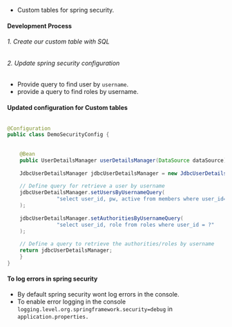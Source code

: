 - Custom tables for spring security.
#### Development Process
###### 1. Create our custom table with SQL
###### 2. Update spring security configuration
- Provide query to find user by `username`.
- provide a query to find roles by username.
#### Updated configuration for Custom tables
```java

@Configuration  
public class DemoSecurityConfig {  
  
  
    @Bean  
    public UserDetailsManager userDetailsManager(DataSource dataSource){
      
    JdbcUserDetailsManager jdbcUserDetailsManager = new JdbcUserDetailsManager(dataSource);  
        
    // Define query for retrieve a user by username  
    jdbcUserDetailsManager.setUsersByUsernameQuery(  
                "select user_id, pw, active from members where user_id=?"  
    );  
    
    jdbcUserDetailsManager.setAuthoritiesByUsernameQuery(  
                "select user_id, role from roles where user_id = ?"  
    );  
  
    // Define a query to retrieve the authorities/roles by username  
    return jdbcUserDetailsManager;  
    }  
}
```

#### To log errors in spring security
- By default spring security wont log errors in the console.
- To enable error logging in the console `logging.level.org.springframework.security=debug` in `application.properties.`
